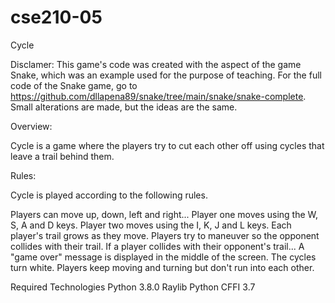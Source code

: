 # cse210-05

Cycle

Disclamer: This game's code was created with the aspect of the game Snake, which was an example used for the purpose of teaching. For the full code of the Snake game, go to https://github.com/dllapena89/snake/tree/main/snake/snake-complete. Small alterations are made, but the ideas are the same.

Overview:

Cycle is a game where the players try to cut each other off using cycles that leave a trail behind them.

Rules:

Cycle is played according to the following rules.

Players can move up, down, left and right...
Player one moves using the W, S, A and D keys.
Player two moves using the I, K, J and L keys.
Each player's trail grows as they move.
Players try to maneuver so the opponent collides with their trail.
If a player collides with their opponent's trail...
A "game over" message is displayed in the middle of the screen.
The cycles turn white.
Players keep moving and turning but don't run into each other.

Required Technologies
Python 3.8.0
Raylib Python CFFI 3.7
